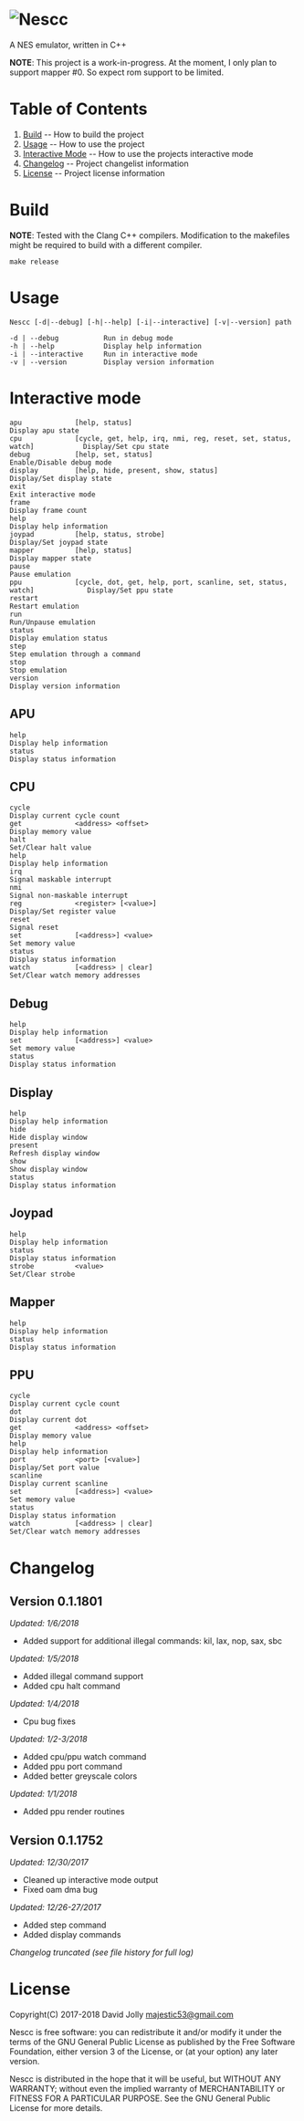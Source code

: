 ![Nescc](https://github.com/majestic53/nescc/blob/master/asset/logo.png "Nescc")
=====

A NES emulator, written in C++

__NOTE__: This project is a work-in-progress. At the moment, I only plan to support mapper #0. So expect rom support to be limited.

Table of Contents
=================

1. [Build](https://github.com/majestic53/nescc#build) -- How to build the project
2. [Usage](https://github.com/majestic53/nescc#usage) -- How to use the project
3. [Interactive Mode](https://github.com/majestic53/nescc#interactive-mode) -- How to use the projects interactive mode
4. [Changelog](https://github.com/majestic53/nescc#changelog) -- Project changelist information
5. [License](https://github.com/majestic53/nescc#license) -- Project license information

Build
=====

__NOTE__: Tested with the Clang C++ compilers. Modification to the makefiles might be required to build with a different compiler.

```
make release
```

Usage
=====

```
Nescc [-d|--debug] [-h|--help] [-i|--interactive] [-v|--version] path

-d | --debug           Run in debug mode
-h | --help            Display help information
-i | --interactive     Run in interactive mode
-v | --version         Display version information
```

Interactive mode
================

```
apu             [help, status]                                                          Display apu state
cpu             [cycle, get, help, irq, nmi, reg, reset, set, status, watch]            Display/Set cpu state
debug           [help, set, status]                                                     Enable/Disable debug mode
display         [help, hide, present, show, status]                                     Display/Set display state
exit                                                                                    Exit interactive mode
frame                                                                                   Display frame count
help                                                                                    Display help information
joypad          [help, status, strobe]                                                  Display/Set joypad state
mapper          [help, status]                                                          Display mapper state
pause                                                                                   Pause emulation
ppu             [cycle, dot, get, help, port, scanline, set, status, watch]             Display/Set ppu state
restart                                                                                 Restart emulation
run                                                                                     Run/Unpause emulation
status                                                                                  Display emulation status
step                                                                                    Step emulation through a command
stop                                                                                    Stop emulation
version                                                                                 Display version information
```

APU
---

```
help                                                                                    Display help information
status                                                                                  Display status information
```

CPU
---

```
cycle                                                                                   Display current cycle count
get             <address> <offset>                                                      Display memory value
halt                                                                                    Set/Clear halt value
help                                                                                    Display help information
irq                                                                                     Signal maskable interrupt
nmi                                                                                     Signal non-maskable interrupt
reg             <register> [<value>]                                                    Display/Set register value
reset                                                                                   Signal reset
set             [<address>] <value>                                                     Set memory value
status                                                                                  Display status information
watch           [<address> | clear]                                                     Set/Clear watch memory addresses
```

Debug
-----

```
help                                                                                    Display help information
set             [<address>] <value>                                                     Set memory value
status                                                                                  Display status information
```

Display
-------

```
help                                                                                    Display help information
hide                                                                                    Hide display window
present                                                                                 Refresh display window
show                                                                                    Show display window
status                                                                                  Display status information
```

Joypad
------

```
help                                                                                    Display help information
status                                                                                  Display status information
strobe          <value>                                                                 Set/Clear strobe
```

Mapper
------

```
help                                                                                    Display help information
status                                                                                  Display status information
```

PPU
---

```
cycle                                                                                   Display current cycle count
dot                                                                                     Display current dot
get             <address> <offset>                                                      Display memory value
help                                                                                    Display help information
port            <port> [<value>]                                                        Display/Set port value
scanline                                                                                Display current scanline
set             [<address>] <value>                                                     Set memory value
status                                                                                  Display status information
watch           [<address> | clear]                                                     Set/Clear watch memory addresses
```

Changelog
=========

Version 0.1.1801
----------------
*Updated: 1/6/2018*

* Added support for additional illegal commands: kil, lax, nop, sax, sbc

*Updated: 1/5/2018*

* Added illegal command support
* Added cpu halt command

*Updated: 1/4/2018*

* Cpu bug fixes

*Updated: 1/2-3/2018*

* Added cpu/ppu watch command
* Added ppu port command
* Added better greyscale colors

*Updated: 1/1/2018*

* Added ppu render routines

Version 0.1.1752
----------------
*Updated: 12/30/2017*

* Cleaned up interactive mode output
* Fixed oam dma bug

*Updated: 12/26-27/2017*

* Added step command
* Added display commands

*Changelog truncated (see file history for full log)*

License
=======

Copyright(C) 2017-2018 David Jolly <majestic53@gmail.com>

Nescc is free software: you can redistribute it and/or modify
it under the terms of the GNU General Public License as published by
the Free Software Foundation, either version 3 of the License, or
(at your option) any later version.

Nescc is distributed in the hope that it will be useful,
but WITHOUT ANY WARRANTY; without even the implied warranty of
MERCHANTABILITY or FITNESS FOR A PARTICULAR PURPOSE.  See the
GNU General Public License for more details.
